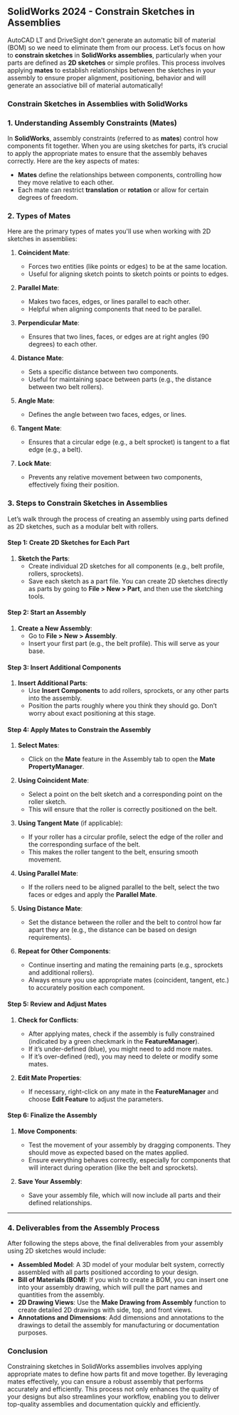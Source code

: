 ## **SolidWorks 2024 - Constrain Sketches in Assemblies**

AutoCAD LT and DriveSight don't generate an automatic bill of material (BOM) so we need to eliminate  them from our process. Let’s focus on how to **constrain sketches** in **SolidWorks assemblies**, particularly when your parts are defined as **2D sketches** or simple profiles. This process involves applying **mates** to establish relationships between the sketches in your assembly to ensure proper alignment, positioning, behavior and will generate an associative bill of material automatically! 

### **Constrain Sketches in Assemblies with SolidWorks**

### **1. Understanding Assembly Constraints (Mates)**

In **SolidWorks**, assembly constraints (referred to as **mates**) control how components fit together. When you are using sketches for parts, it’s crucial to apply the appropriate mates to ensure that the assembly behaves correctly. Here are the key aspects of mates:

- **Mates** define the relationships between components, controlling how they move relative to each other.
- Each mate can restrict **translation** or **rotation** or allow for certain degrees of freedom.

### **2. Types of Mates**

Here are the primary types of mates you'll use when working with 2D sketches in assemblies:

1. **Coincident Mate**:
   - Forces two entities (like points or edges) to be at the same location.
   - Useful for aligning sketch points to sketch points or points to edges.

2. **Parallel Mate**:
   - Makes two faces, edges, or lines parallel to each other.
   - Helpful when aligning components that need to be parallel.

3. **Perpendicular Mate**:
   - Ensures that two lines, faces, or edges are at right angles (90 degrees) to each other.

4. **Distance Mate**:
   - Sets a specific distance between two components.
   - Useful for maintaining space between parts (e.g., the distance between two belt rollers).

5. **Angle Mate**:
   - Defines the angle between two faces, edges, or lines.

6. **Tangent Mate**:
   - Ensures that a circular edge (e.g., a belt sprocket) is tangent to a flat edge (e.g., a belt).

7. **Lock Mate**:
   - Prevents any relative movement between two components, effectively fixing their position.

### **3. Steps to Constrain Sketches in Assemblies**

Let’s walk through the process of creating an assembly using parts defined as 2D sketches, such as a modular belt with rollers.

#### **Step 1: Create 2D Sketches for Each Part**

1. **Sketch the Parts**:
   - Create individual 2D sketches for all components (e.g., belt profile, rollers, sprockets).
   - Save each sketch as a part file. You can create 2D sketches directly as parts by going to **File > New > Part**, and then use the sketching tools.

#### **Step 2: Start an Assembly**

1. **Create a New Assembly**:
   - Go to **File > New > Assembly**.
   - Insert your first part (e.g., the belt profile). This will serve as your base.

#### **Step 3: Insert Additional Components**

1. **Insert Additional Parts**:
   - Use **Insert Components** to add rollers, sprockets, or any other parts into the assembly.
   - Position the parts roughly where you think they should go. Don’t worry about exact positioning at this stage.

#### **Step 4: Apply Mates to Constrain the Assembly**

1. **Select Mates**:
   - Click on the **Mate** feature in the Assembly tab to open the **Mate PropertyManager**.

2. **Using Coincident Mate**:
   - Select a point on the belt sketch and a corresponding point on the roller sketch.
   - This will ensure that the roller is correctly positioned on the belt.

3. **Using Tangent Mate** (if applicable):
   - If your roller has a circular profile, select the edge of the roller and the corresponding surface of the belt.
   - This makes the roller tangent to the belt, ensuring smooth movement.

4. **Using Parallel Mate**:
   - If the rollers need to be aligned parallel to the belt, select the two faces or edges and apply the **Parallel Mate**.

5. **Using Distance Mate**:
   - Set the distance between the roller and the belt to control how far apart they are (e.g., the distance can be based on design requirements).

6. **Repeat for Other Components**:
   - Continue inserting and mating the remaining parts (e.g., sprockets and additional rollers).
   - Always ensure you use appropriate mates (coincident, tangent, etc.) to accurately position each component.

#### **Step 5: Review and Adjust Mates**

1. **Check for Conflicts**:
   - After applying mates, check if the assembly is fully constrained (indicated by a green checkmark in the **FeatureManager**).
   - If it’s under-defined (blue), you might need to add more mates.
   - If it’s over-defined (red), you may need to delete or modify some mates.

2. **Edit Mate Properties**:
   - If necessary, right-click on any mate in the **FeatureManager** and choose **Edit Feature** to adjust the parameters.

#### **Step 6: Finalize the Assembly**

1. **Move Components**:
   - Test the movement of your assembly by dragging components. They should move as expected based on the mates applied.
   - Ensure everything behaves correctly, especially for components that will interact during operation (like the belt and sprockets).

2. **Save Your Assembly**:
   - Save your assembly file, which will now include all parts and their defined relationships.

---

### **4. Deliverables from the Assembly Process**

After following the steps above, the final deliverables from your assembly using 2D sketches would include:

- **Assembled Model**: A 3D model of your modular belt system, correctly assembled with all parts positioned according to your design.
- **Bill of Materials (BOM)**: If you wish to create a BOM, you can insert one into your assembly drawing, which will pull the part names and quantities from the assembly.
- **2D Drawing Views**: Use the **Make Drawing from Assembly** function to create detailed 2D drawings with side, top, and front views.
- **Annotations and Dimensions**: Add dimensions and annotations to the drawings to detail the assembly for manufacturing or documentation purposes.

### **Conclusion**

Constraining sketches in SolidWorks assemblies involves applying appropriate mates to define how parts fit and move together. By leveraging mates effectively, you can ensure a robust assembly that performs accurately and efficiently. This process not only enhances the quality of your designs but also streamlines your workflow, enabling you to deliver top-quality assemblies and documentation quickly and efficiently.